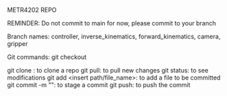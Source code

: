 METR4202 REPO

REMINDER: Do not commit to main for now, please commit to your branch

Branch names: controller, inverse_kinematics, forward_kinematics, camera, gripper

Git commands:
git checkout <insert branch name>

git clone <insert link>: to clone a repo
git pull: to pull new changes
git status: to see modifications
git add <insert path/file_name>: to add a file to be committed
git commit -m "<insert commit msg>": to stage a commit
git push: to push the commit 